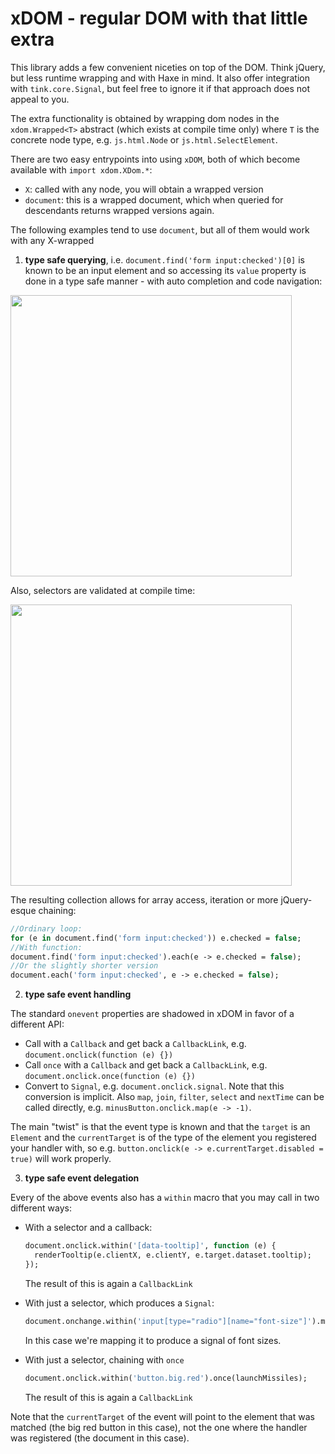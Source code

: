 # xDOM - regular DOM with that little extra

This library adds a few convenient niceties on top of the DOM. Think jQuery, but less runtime wrapping and with Haxe in mind. It also offer integration with `tink.core.Signal`, but feel free to ignore it if that approach does not appeal to you.

The extra functionality is obtained by wrapping dom nodes in the `xdom.Wrapped<T>` abstract (which exists at compile time only) where `T` is the concrete node type, e.g. `js.html.Node` or `js.html.SelectElement`.

There are two easy entrypoints into using `xDOM`, both of which become available with `import xdom.XDom.*`:

- `X`: called with any node, you will obtain a wrapped version
- `document`: this is a wrapped document, which when queried for descendants returns wrapped versions again.

The following examples tend to use `document`, but all of them would work with any X-wrapped

1. **type safe querying**, i.e. `document.find('form input:checked')[0]` is known to be an input element and so accessing its `value` property is done in a type safe manner - with auto completion and code navigation:

  <img src="https://user-images.githubusercontent.com/509501/43994633-8d11a412-9da0-11e8-9425-6ab92e32c0bf.gif" width="450px">

  Also, selectors are validated at compile time:
  
  <img src="https://user-images.githubusercontent.com/509501/43994718-0fc340ea-9da2-11e8-8258-3c157dcd3cc1.gif" width="450px">

  The resulting collection allows for array access, iteration or more jQuery-esque chaining:

  ```haxe
  //Ordinary loop:
  for (e in document.find('form input:checked')) e.checked = false;
  //With function:
  document.find('form input:checked').each(e -> e.checked = false);
  //Or the slightly shorter version
  document.each('form input:checked', e -> e.checked = false);
  ```

2. **type safe event handling**

  The standard `onevent` properties are shadowed in xDOM in favor of a different API:

  - Call with a `Callback` and get back a `CallbackLink`, e.g. `document.onclick(function (e) {})`
  - Call `once` with a `Callback` and get back a `CallbackLink`, e.g. `document.onclick.once(function (e) {})`
  - Convert to `Signal`, e.g. `document.onclick.signal`. Note that this conversion is implicit. Also `map`, `join`, `filter`, `select` and `nextTime` can be called directly, e.g. `minusButton.onclick.map(e -> -1)`.

  The main "twist" is that the event type is known and that the `target` is an `Element` and the `currentTarget` is of the type of the element you registered your handler with, so e.g. `button.onclick(e -> e.currentTarget.disabled = true)` will work properly.

3. **type safe event delegation**

  Every of the above events also has a `within` macro that you may call in two different ways:

  - With a selector and a callback:

    ```haxe
    document.onclick.within('[data-tooltip]', function (e) {
      renderTooltip(e.clientX, e.clientY, e.target.dataset.tooltip);
    });
    ```

    The result of this is again a `CallbackLink`

  - With just a selector, which produces a `Signal`:

    ```haxe
    document.onchange.within('input[type="radio"][name="font-size"]').map(e -> e.target.value);
    ```

    In this case we're mapping it to produce a signal of font sizes.

  - With just a selector, chaining with `once`

    ```haxe
    document.onclick.within('button.big.red').once(launchMissiles);
    ```

    The result of this is again a `CallbackLink`

  Note that the `currentTarget` of the event will point to the element that was matched (the big red button in this case), not the one where the handler was registered (the document in this case).

